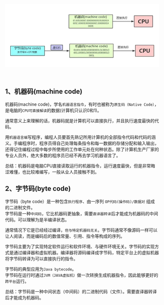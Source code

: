 ![oj3lp](assets/oj3lp.webp)

‍

## 1、机器码(machine code)
机器码(machine code)，学名`机器语言指令`，有时也被称为`原生码（Native Code）`，是电脑的`CPU可直接解读`的数据(计算机只认识0和1)。

通常意义上来理解的话，机器码就是计算机可以直接执行，并且执行速度最快的代码。

用`机器语言编`写程序，编程人员要首先熟记所用计算机的全部指令代码和代码的涵义。手编程序时，程序员得自己处理每条指令和每一数据的存储分配和输入输出，还得记住编程过程中每步所使用的工作单元处在何种状态。除了计算机生产厂家的专业人员外，绝大多数的程序员已经不再去学习机器语言了。

总结：机器码是电脑CPU直接读取运行的机器指令，运行速度最快，但是非常晦涩难懂，也比较难编写，一般从业人员接触不到。

## 2、字节码(byte code)
字节码（byte code）是一种包含`执行程序`、由一序列 `OP代码(操作码)/数据对` 组成的二进制文件。  
字节码是一种`中间码`，它比机器码更抽象，需要`直译器转译`后才能成为机器码的中间代码。可以理解为是半编译状态。

通常情况下它是已经经过编译，`但与特定机器码无关`。字节码通常不像源码一样可以让人阅读，而是编码后的数值常量、引用、指令等构成的序列。

字节码主要为了实现特定软件运行和软件环境、与硬件环境无关。字节码的实现方式是通过编译器和虚拟机器。编译器将源码编译成字节码，特定平台上的虚拟机器将字节码转译为可以直接执行的指令。

字节码的典型应用为`Java bytecode`。  
字节码在运行时通过`JVM（JAVA虚拟机）`做一次转换生成机器指令，因此能够更好的`跨平台`运行。

总结：字节码是一种中间状态（中间码）的二进制代码（文件）。需要直译器转译后才能成为机器码。

‍

‍


